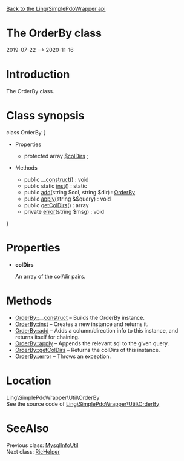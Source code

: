 [Back to the Ling/SimplePdoWrapper api](https://github.com/lingtalfi/SimplePdoWrapper/blob/master/doc/api/Ling/SimplePdoWrapper.md)



The OrderBy class
================
2019-07-22 --> 2020-11-16






Introduction
============

The OrderBy class.



Class synopsis
==============


class <span class="pl-k">OrderBy</span>  {

- Properties
    - protected array [$colDirs](#property-colDirs) ;

- Methods
    - public [__construct](https://github.com/lingtalfi/SimplePdoWrapper/blob/master/doc/api/Ling/SimplePdoWrapper/Util/OrderBy/__construct.md)() : void
    - public static [inst](https://github.com/lingtalfi/SimplePdoWrapper/blob/master/doc/api/Ling/SimplePdoWrapper/Util/OrderBy/inst.md)() : static
    - public [add](https://github.com/lingtalfi/SimplePdoWrapper/blob/master/doc/api/Ling/SimplePdoWrapper/Util/OrderBy/add.md)(string $col, string $dir) : [OrderBy](https://github.com/lingtalfi/SimplePdoWrapper/blob/master/doc/api/Ling/SimplePdoWrapper/Util/OrderBy.md)
    - public [apply](https://github.com/lingtalfi/SimplePdoWrapper/blob/master/doc/api/Ling/SimplePdoWrapper/Util/OrderBy/apply.md)(string &$query) : void
    - public [getColDirs](https://github.com/lingtalfi/SimplePdoWrapper/blob/master/doc/api/Ling/SimplePdoWrapper/Util/OrderBy/getColDirs.md)() : array
    - private [error](https://github.com/lingtalfi/SimplePdoWrapper/blob/master/doc/api/Ling/SimplePdoWrapper/Util/OrderBy/error.md)(string $msg) : void

}




Properties
=============

- <span id="property-colDirs"><b>colDirs</b></span>

    An array of the col/dir pairs.
    
    



Methods
==============

- [OrderBy::__construct](https://github.com/lingtalfi/SimplePdoWrapper/blob/master/doc/api/Ling/SimplePdoWrapper/Util/OrderBy/__construct.md) &ndash; Builds the OrderBy instance.
- [OrderBy::inst](https://github.com/lingtalfi/SimplePdoWrapper/blob/master/doc/api/Ling/SimplePdoWrapper/Util/OrderBy/inst.md) &ndash; Creates a new instance and returns it.
- [OrderBy::add](https://github.com/lingtalfi/SimplePdoWrapper/blob/master/doc/api/Ling/SimplePdoWrapper/Util/OrderBy/add.md) &ndash; Adds a column/direction info to this instance, and returns itself for chaining.
- [OrderBy::apply](https://github.com/lingtalfi/SimplePdoWrapper/blob/master/doc/api/Ling/SimplePdoWrapper/Util/OrderBy/apply.md) &ndash; Appends the relevant sql to the given query.
- [OrderBy::getColDirs](https://github.com/lingtalfi/SimplePdoWrapper/blob/master/doc/api/Ling/SimplePdoWrapper/Util/OrderBy/getColDirs.md) &ndash; Returns the colDirs of this instance.
- [OrderBy::error](https://github.com/lingtalfi/SimplePdoWrapper/blob/master/doc/api/Ling/SimplePdoWrapper/Util/OrderBy/error.md) &ndash; Throws an exception.





Location
=============
Ling\SimplePdoWrapper\Util\OrderBy<br>
See the source code of [Ling\SimplePdoWrapper\Util\OrderBy](https://github.com/lingtalfi/SimplePdoWrapper/blob/master/Util/OrderBy.php)



SeeAlso
==============
Previous class: [MysqlInfoUtil](https://github.com/lingtalfi/SimplePdoWrapper/blob/master/doc/api/Ling/SimplePdoWrapper/Util/MysqlInfoUtil.md)<br>Next class: [RicHelper](https://github.com/lingtalfi/SimplePdoWrapper/blob/master/doc/api/Ling/SimplePdoWrapper/Util/RicHelper.md)<br>
